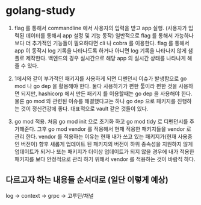 # golang-study

1. flag 를 통해서 commandline 에서 사용자의 입력을 받고 app 실행. (사용자가 입력된 데이터를 통해서 app 설정 및 기능 동작)
   일반적으로 flag 를 통해서 가능하나 보다 더 추가적인 기능들이 필요하다면 cli 나 cobra 를 이용한다.
   flag 를 통해서 app 이 동작시 log 기록을 나타나도록 하거나 아니면 log 기록을 나타나지 않게 샘플로 제작한다. 백엔드의 경우 실시간으로 해당 app 의 실시간 상태를 나타나게 해줄 수 있다.
   
2. 1에서와 같이 부가적인 패키지를 사용하게 되면 디펜던시 이슈가 발생함으로 go mod 나 go dep 을 활용해야 한다. 둘다 사용하기가 편한 툴이라 편한 것을 사용하면 되지만, hashicorp 에서 만든 패키지    를 이용할때는 go dep 을 사용해야 한다. 물론 go mod 와 관련된 이슈를 해결했다고는 하나 go dep 으로 패키지를 진행하는 것이 정신건강에 좋다. 대표적으로 vault 같은 것들이 있다.

3. go mod 적용. 처음 go mod init 으로 초기화 하고 go mod tidy 로 디펜던시를 추가해준다. 그후 go mod vendor 를 적용해서 현재 적용한 패키지들을 vendor 로 관리 한다. vendor 를 적용하는 이유는 현재 내가 쓰고 있는 패키지가(현재 사용중인 버전이) 향후 새롭게 업데이트 된 패키지의 버전이 하위 종속성을 지원하지 않게 업데이트가 되거나 또는 패키지가 더이상 업데이트가 되지 않을 경우에 내가 적용한 패키지를 보다 안정적으로 관리 하기 위해서 vendor 를 적용하는 것이 바람직 하다.


## 다르고자 하는 내용들 순서대로 (일단 이렇게 예상)
 log -> context -> grpc -> 고루틴/채널

